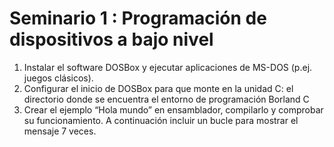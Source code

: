 # Seminario 1 : Programación de dispositivos a bajo nivel


<ol>
  <li>Instalar el software DOSBox y ejecutar aplicaciones de MS-DOS (p.ej. juegos clásicos). </li>
  <li> Configurar el inicio de DOSBox para que monte en la unidad C: el directorio donde se 
encuentra el entorno de programación Borland C </li>
  <li>Crear el ejemplo “Hola mundo” en ensamblador, compilarlo y comprobar su 
funcionamiento. A continuación incluir un bucle para mostrar el mensaje 7 veces.</li>
</ol>
